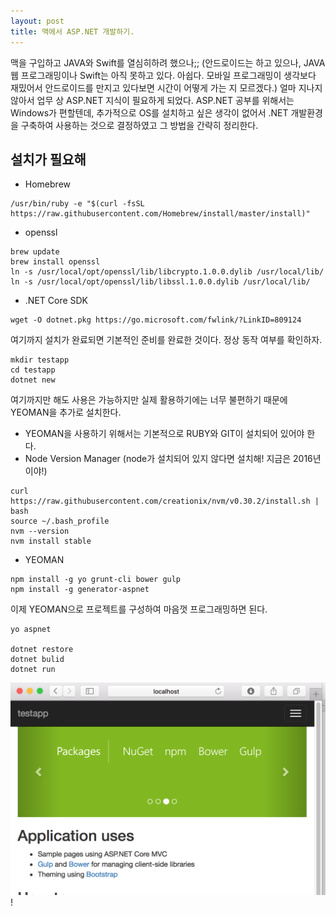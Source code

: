 ```yaml
---
layout: post
title: 맥에서 ASP.NET 개발하기.
---
```


맥을 구입하고 JAVA와 Swift를 열심히하려 했으나;; (안드로이드는 하고 있으나, JAVA 웹 프로그래밍이나 Swift는 아직 못하고 있다. 아쉽다. 모바일 프로그래밍이 생각보다 재밌어서 안드로이드를 만지고 있다보면 시간이 어떻게 가는 지 모르겠다.) 얼마 지나지 않아서 업무 상 ASP.NET 지식이 필요하게 되었다. ASP.NET 공부를 위해서는 Windows가 편할텐데, 추가적으로 OS를 설치하고 싶은 생각이 없어서 .NET 개발환경을 구축하여 사용하는 것으로 결정하였고 그 방법을 간략히 정리한다.  

설치가 필요해
------
+ Homebrew

~~~
/usr/bin/ruby -e "$(curl -fsSL https://raw.githubusercontent.com/Homebrew/install/master/install)"
~~~

+ openssl

~~~
brew update
brew install openssl
ln -s /usr/local/opt/openssl/lib/libcrypto.1.0.0.dylib /usr/local/lib/ 
ln -s /usr/local/opt/openssl/lib/libssl.1.0.0.dylib /usr/local/lib/
~~~

+ .NET Core SDK

~~~
wget -O dotnet.pkg https://go.microsoft.com/fwlink/?LinkID=809124
~~~

여기까지 설치가 완료되면 기본적인 준비를 완료한 것이다. 정상 동작 여부를 확인하자.

~~~
mkdir testapp
cd testapp
dotnet new
~~~

여기까지만 해도 사용은 가능하지만 실제 활용하기에는 너무 불편하기 때문에 YEOMAN을 추가로 설치한다.

+ YEOMAN을 사용하기 위해서는 기본적으로 RUBY와 GIT이 설치되어 있어야 한다.
+ Node Version Manager (node가 설치되어 있지 않다면 설치해! 지금은 2016년이야!)

~~~
curl https://raw.githubusercontent.com/creationix/nvm/v0.30.2/install.sh | bash
source ~/.bash_profile
nvm --version
nvm install stable
~~~

+ YEOMAN

~~~
npm install -g yo grunt-cli bower gulp
npm install -g generator-aspnet
~~~

이제 YEOMAN으로 프로젝트를 구성하여 마음껏 프로그래밍하면 된다.

~~~
yo aspnet

dotnet restore
dotnet bulid
dotnet run
~~~

![run testapp](../_asset/dotnet_testapp.png)!  
